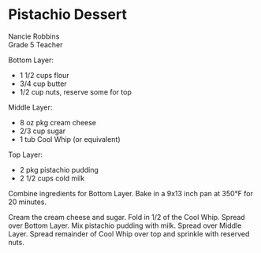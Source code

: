 # Pistachio Dessert

Nancie Robbins<br/>
Grade 5 Teacher

Bottom Layer:

- 1 1/2 cups flour
- 3/4 cup butter
- 1/2 cup nuts, reserve some for top

Middle Layer:

- 8 oz pkg cream cheese
- 2/3 cup sugar
- 1 tub Cool Whip (or equivalent)

Top Layer:

- 2 pkg pistachio pudding
- 2 1/2 cups cold milk

Combine ingredients for Bottom Layer. Bake in a 9x13 inch pan at 350°F
for 20 minutes.

Cream the cream cheese and sugar. Fold in 1/2 of the Cool Whip.  Spread over Bottom Layer. Mix pistachio pudding with milk. Spread over Middle Layer. Spread remainder of Cool Whip over top and sprinkle with reserved nuts.